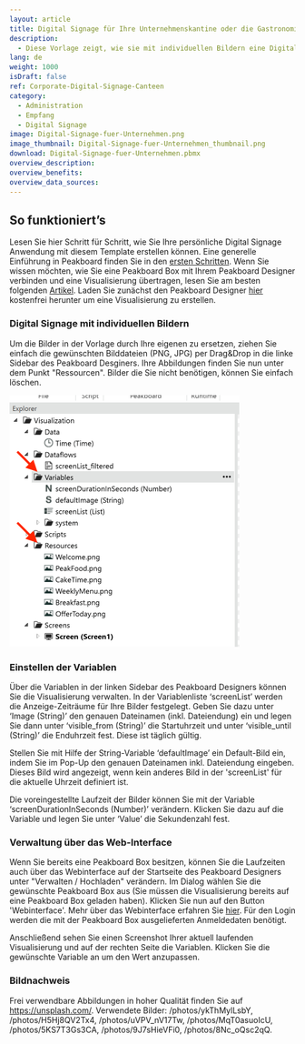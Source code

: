 ```yaml
---
layout: article
title: Digital Signage für Ihre Unternehmenskantine oder die Gastronomie
description: 
  - Diese Vorlage zeigt, wie sie mit individuellen Bildern eine Digital Signage Anwendung kreieren können. Laden Sie Ihre bevorzugten Bilder in die Visualisierung und definieren Sie welches Bild wann angezeigt werden soll. Ihre Abbildungen und Uhrzeiten können Sie sowohl über das Webinterface (API) als auch über die Peakboard App verwalten.
lang: de
weight: 1000
isDraft: false
ref: Corporate-Digital-Signage-Canteen
category:
  - Administration
  - Empfang
  - Digital Signage
image: Digital-Signage-fuer-Unternehmen.png
image_thumbnail: Digital-Signage-fuer-Unternehmen_thumbnail.png
download: Digital-Signage-fuer-Unternehmen.pbmx
overview_description:
overview_benefits:
overview_data_sources:
---
```

## So funktioniert’s
Lesen Sie hier Schritt für Schritt, wie Sie Ihre persönliche Digital Signage Anwendung mit diesem Template erstellen können. Eine generelle Einführung in Peakboard finden Sie in den [ersten Schritten](https://peakboard.rocks/erste-schritte). Wenn Sie wissen möchten, wie Sie eine Peakboard Box mit Ihrem Peakboard Designer verbinden und eine Visualisierung übertragen, lesen Sie am besten folgenden [Artikel](https://peakboard.rocks/anschliessen). Laden Sie zunächst den Peakboard Designer [hier](https://peakboard.com/peakboard-designer/?utm_source=templates_overview&utm_medium=description_link&utm_campaign=templates) kostenfrei herunter um eine Visualisierung zu erstellen.

### Digital Signage mit individuellen Bildern
Um die Bilder in der Vorlage durch Ihre eigenen zu ersetzen, ziehen Sie einfach die gewünschten Bilddateien (PNG, JPG) per Drag&Drop in die linke Sidebar des Peakboard Desginers. Ihre Abbildungen finden Sie nun unter dem Punkt "Ressourcen". Bilder die Sie nicht benötigen, können Sie einfach löschen.

![image_live](assets/screenshot_variables_resources.png)

### Einstellen der Variablen
Über die Variablen in der linken Sidebar des Peakboard Designers können Sie die Visualisierung verwalten. In der Variablenliste ‘screenList’ werden die Anzeige-Zeiträume für Ihre Bilder festgelegt. Geben Sie dazu unter ‘Image (String)’ den genauen Dateinamen (inkl. Dateiendung) ein und legen Sie dann unter ‘visible_from (String)’ die Startuhrzeit und unter ‘visible_until (String)’ die Enduhrzeit fest. Diese ist täglich gültig.

Stellen Sie mit Hilfe der String-Variable ‘defaultImage’ ein Default-Bild ein, indem Sie im Pop-Up den genauen Dateinamen inkl. Dateiendung eingeben. Dieses Bild wird angezeigt, wenn kein anderes Bild in der 'screenList' für die aktuelle Uhrzeit definiert ist.

Die voreingestellte Laufzeit der Bilder können Sie mit der Variable ‘screenDurationInSeconds (Number)’ verändern. Klicken Sie dazu auf die Variable und legen Sie unter ‘Value’ die Sekundenzahl fest.

### Verwaltung über das Web-Interface
Wenn Sie bereits eine Peakboard Box besitzen, können Sie die Laufzeiten auch über das Webinterface auf der Startseite des Peakboard Designers unter "Verwalten / Hochladen" verändern. Im Dialog wählen Sie die gewünschte Peakboard Box aus (Sie müssen die Visualisierung bereits auf eine Peakboard Box geladen haben). Klicken Sie nun auf den Button 'Webinterface'. Mehr über das Webinterface erfahren Sie [hier](https://peakboard.rocks/webinterface). Für den Login werden die mit der Peakboard Box ausgelieferten Anmeldedaten benötigt.

Anschließend sehen Sie einen Screenshot Ihrer aktuell laufenden Visualisierung und auf der rechten Seite die Variablen. Klicken Sie die gewünschte Variable an um den Wert anzupassen.

### Bildnachweis
Frei verwendbare Abbildungen in hoher Qualität finden Sie auf https://unsplash.com/. Verwendete Bilder: /photos/ykThMylLsbY, /photos/H5Hj8QV2Tx4, /photos/uVPV_nV17Tw, /photos/MqT0asuoIcU, /photos/5KS7T3Gs3CA, /photos/9J7sHieVFi0, /photos/8Nc_oQsc2qQ.